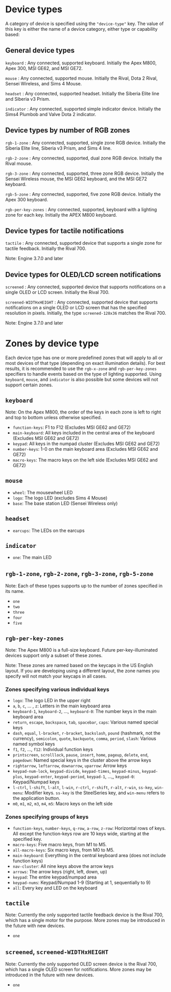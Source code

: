 # Device types #

A category of device is specified using the `"device-type"` key. The value of this key is either the name of a device category, either type or capability based:

## General device types ##

`keyboard`
: Any connected, supported keyboard. Initially the Apex M800, Apex 300, MSI GE62, and MSI GE72.

`mouse`
: Any connected, supported mouse. Initially the Rival, Dota 2 Rival, Sensei Wireless, and Sims 4 Mouse.

`headset`
: Any connected, supported headset. Initially the Siberia Elite line and Siberia v3 Prism.

`indicator`
: Any connected, supported simple indicator device. Initially the Sims4 Plumbob and Valve Dota 2 indicator.

## Device types by number of RGB zones ##

`rgb-1-zone`
: Any connected, supported, single zone RGB device. Initially the Siberia Elite line, Siberia v3 Prism, and Sims 4 line.

`rgb-2-zone`
: Any connected, supported, dual zone RGB device. Initially the Rival mouse.

`rgb-3-zone`
: Any connected, supported, three zone RGB device. Initially the Sensei Wireless mouse, the MSI GE62 keyboard, and the MSI GE72 keyboard.

`rgb-5-zone`
: Any connected, supported, five zone RGB device. Initially the Apex 300 keyboard.

`rgb-per-key-zones`
: Any connected, supported, keyboard with a lighting zone for each key. Initially the APEX M800 keyboard.

## Device types for tactile notifications ##

`tactile`
: Any connected, supported device that supports a single zone for tactile feedback.  Initially the Rival 700.

Note: Engine 3.7.0 and later

## Device types for OLED/LCD screen notifications ##

`screened`
: Any connected, supported device that supports notifications on a single OLED or LCD screen.  Initially the Rival 700.

`screened-WIDTHxHEIGHT`
: Any connected, supported device that supports notifications on a single OLED or LCD screen that has the specified resolution in pixels.  Initially, the type `screened-128x36` matches the Rival 700.

Note: Engine 3.7.0 and later

# Zones by device type #

Each device type has one or more predefined zones that will apply to all or most devices of that type (depending on exact illumination details).  For best results, it is recommended to use the `rgb-x-zone` and `rgb-per-key-zones` specifiers to handle events based on the type of lighting supported.  Using `keyboard`, `mouse`, and `indicator` is also possible but some devices will not support certain zones.

## `keyboard` ##

Note: On the Apex M800, the order of the keys in each zone is left to right and top to bottom unless otherwise specified.

* `function-keys`: F1 to F12 (Excludes MSI GE62 and GE72)
* `main-keyboard`: All keys included in the central area of the keyboard  (Excludes MSI GE62 and GE72)
* `keypad`: All keys in the numpad cluster (Excludes MSI GE62 and GE72)
* `number-keys`: 1-0 on the main keyboard area (Excludes MSI GE62 and GE72)
* `macro-keys`: The macro keys on the left side (Excludes MSI GE62 and GE72)

## `mouse` ##

* `wheel`: The mousewheel LED
* `logo`: The logo LED (excludes Sims 4 Mouse)
* `base`: The base station LED (Sensei Wireless only)

## `headset` ##

* `earcups`: The LEDs on the earcups

## `indicator` ##

* `one`: The main LED

## `rgb-1-zone`, `rgb-2-zone`, `rgb-3-zone`, `rgb-5-zone` ##

Note: Each of these types supports up to the number of zones specified in its name.

* `one`
* `two`
* `three`
* `four`
* `five`

## `rgb-per-key-zones` ##

Note: The Apex M800 is a full-size keyboard.  Future per-key-illuminated devices support only a subset of these zones.

Note: These zones are named based on the keycaps in the US English layout.  If you are developing using a different layout, the zone names you specify will not match your keycaps in all cases.

### Zones specifying various individual keys ###

* `logo`: The logo LED in the upper right
* `a`, `b`, `c`, ... , `z`: Letters in the main keyboard area
* `keyboard-1`, `keyboard-2`, ..., `keyboard-0`: The number keys in the main keyboard area
* `return`, `escape`, `backspace`, `tab`, `spacebar`, `caps`: Various named special keys
* `dash`, `equal`, `l-bracket`, `r-bracket`, `backslash`, `pound` (hashmark, not the currency), `semicolon`, `quote`, `backquote`, `comma`, `period`, `slash`: Various named symbol keys
* `f1`, `f2`, ..., `f12`: Individual function keys
* `printscreen`, `scrolllock`, `pause`, `insert`, `home`, `pageup`, `delete`, `end`, `pagedown`: Named special keys in the cluster above the arrow keys
* `rightarrow`, `leftarrow`, `downarrow`, `uparrow`: Arrow keys
* `keypad-num-lock`, `keypad-divide`, `keypad-times`, `keypad-minus`, `keypad-plus`, `keypad-enter`, `keypad-period`, `keypad-1`, ...,, `keypad-0`: Keypad/Numpad keys
* `l-ctrl`, `l-shift`, `l-alt`, `l-win`, `r-ctrl`, `r-shift`, `r-alt`, `r-win`, `ss-key`, `win-menu`: Modifier keys.  `ss-key` is the SteelSeries key, and `win-menu` refers to the application button.
* `m0`, `m1`, `m2`, `m3`, `m4`, `m5`: Macro keys on the left side

### Zones specifying groups of keys ###

* `function-keys`, `number-keys`, `q-row`, `a-row`, `z-row`: Horizontal rows of keys.  All except the function-keys row are 10 keys wide, starting at the specified key.
* `macro-keys`: Five macro keys, from M1 to M5.
* `all-macro-keys`: Six macro keys, from M0 to M5.
* `main-keyboard`: Everything in the central keyboard area (does not include function keys)
* `nav-cluster`: All nine keys above the arrow keys
* `arrows`: The arrow keys (right, left, down, up)
* `keypad`: The entire keypad/numpad area
* `keypad-nums`: Keypad/Numpad 1-9 (Starting at 1, sequentially to 9)
* `all`: Every key and LED on the keyboard

## `tactile`

Note: Currently the only supported tactile feedback device is the Rival 700, which has a single motor for the purpose.  More zones may be introduced in the future with new devices.

* `one`

## `screened`, `screened-WIDTHxHEIGHT`

Note: Currently the only supported OLED screen device is the Rival 700, which has a single OLED screen for notifications.  More zones may be introduced in the future with new devices.

* `one`
